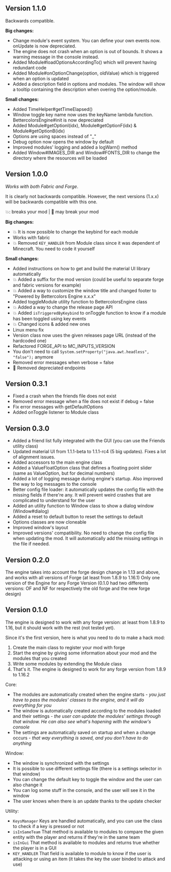 ## Version 1.1.0

Backwards compatible.

**Big changes:**
- Change module's event system. You can define your own events now. onUpdate is now depreciated.
- The engine does not crash when an option is out of bounds. It shows a warning message in the console instead.
- Added Module#loadOptionsAccordingTo() which will prevent having redundant code
- Added Module#onOptionChange(option, oldValue) which is triggered when an option is updated
- Added a description field in options and modules. The window will show a tooltip containing the description when overing the option/module.

**Small changes:**
- Added TimeHelper#getTimeElapsed()
- Window toggle key name now uses the keyName lambda function. BettercolorsEngine#init is now depreciated
- Added Module#getOptionI(idx), Module#getOptionF(idx) & Module#getOptionB(idx)
- Options are using spaces instead of "_"
- Debug option now opens the window by default
- Improved modules' logging and added a logWarn() method
- Added Window#IMAGES_DIR and Window#FONTS_DIR to change the directory where the resources will be loaded

## Version 1.0.0

*Works with both Fabric and Forge*.

It is clearly not backwards compatible. However, the next
versions (1.x.x) will be backwards compatible with this one.

💥: breaks your mod | 💢 may break your mod

**Big changes:**
- 💥 It is now possible to change the keybind for each module
- Works with fabric
- 💥 Removed `KEY_HANDLER` from Module class since it was dependent of Minecraft. You need to code it yourself

**Small changes:**
- Added instructions on how to get and build the material UI library automatically
- 💥 Added a suffix for the mod version (could be useful to separate forge and fabric versions for example)
- 💥 Added a way to customize the window title and changed footer to "Powered by Bettercolors Engine x.x.x"
- Added toggleModule utility function to BettercolorsEngine class
- 💥 Added a way to change the release page API
- 💥 Added `isTriggeredByKeybind` to onToggle function to know if a module has been toggled using key events
- 💥 Changed icons & added new ones
- Linux menu fix
- Version class now uses the given releases page URL (instead of the hardcoded one)
- Refactored FORGE_API to MC_INPUTS_VERSION
- You don't need to call `System.setProperty("java.awt.headless", "false");` anymore
- Removed error messages when verbose = false
- 💢 Removed depreciated endpoints

## Version 0.3.1

- Fixed a crash when the friends file does not exist
- Removed error message when a file does not exist if debug = false
- Fix error messages with getDefaultOptions
- Added onToggle listener to Module class


## Version 0.3.0
- Added a friend list fully integrated with the GUI (you can use the Friends utility class)
- Updated material UI from 1.1.1-beta to 1.1.1-rc4 (5 big updates). Fixes a lot of alignment issues.
- Added accessors to the main engine class
- Added a ValueFloatOption class that defines a floating point slider (same as ValueOption, but for decimal numbers)
- Added a lot of logging message during engine's startup. Also improved the way to log messages to the console
- Better config file loader: it automatically updates the config file with the missing fields if there're any. It will prevent weird crashes that are complicated to understand for the user
- Added an utility function to Window class to show a dialog window (Window#dialog)
- Added a reset to default button to reset the settings to default
- Options classes are now cloneable
- Improved window's layout
- Improved versions' compatibility. No need to change the config file when updating the mod. It will automatically add the missing settings in the file if needed.

## Version 0.2.0
The engine takes into account the forge design change in 1.13 and above, and works with all versions of Forge (at least from 1.8.9 to 1.16.1)
Only one version of the Engine for any Forge Version (0.1.0 had two differents versions: OF and NF for respectively the old forge and the new forge design)

## Version 0.1.0

The engine is designed to work with any forge version: at least from 1.8.9 to 1.16, but it should work with the rest (not tested yet).

Since it's the first version, here is what you need to do to make a hack mod:
1. Create the main class to register your mod with forge
2. Start the engine by giving some information about your mod and the modules that you created
3. Write some modules by extending the Module class
4. That's it. The engine is designed to work for any forge version from 1.8.9 to 1.16.2

Core:
- The modules are automatically created when the engine starts - *you just have to pass the modules' classes to the engine, and it will do everything for you*
- The window is automatically created according to the modules loaded and their settings - *the user can update the modules' settings through that window. He can also see what's hapening with the window's console*
- The settings are automatically saved on startup and when a change occurs - *that way everything is saved, and you don't have to do anything*

Window:
- The window is synchronized with the settings
- It is possible to use different settings file (there is a settings selector in that window)
- You can change the default key to toggle the window and the user can also change it
- You can log some stuff in the console, and the user will see it in the window
- The user knows when there is an update thanks to the update checker

Utility:
- `KeysManager` Keys are handled automatically, and you can use the class to check if a key is pressed or not
- `isInSameTeam` That method is available to modules to compare the given entity with the player and returns if they're in the same team
- `isInGui` That method is available to modules and returns true whether the player is in a GUI
- `KEY_HANDLER` That field is available to module to know if the user is attacking or using an item (it takes the key the user binded to attack and use)